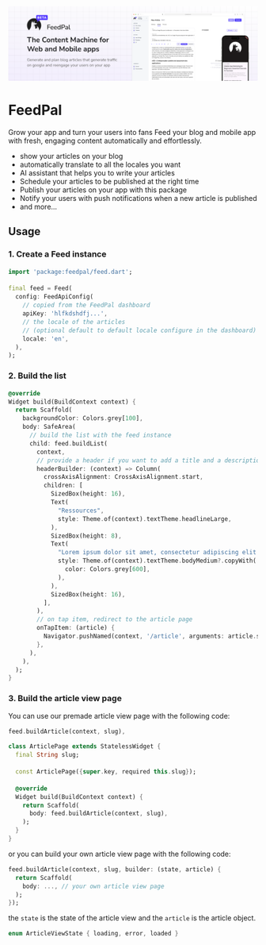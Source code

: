![FeedPal](https://github.com/Apparence-io/FeedPal/raw/master/docs/imgs/header.png)

# FeedPal

Grow your app and turn your users into fans Feed your blog and mobile app with
fresh, engaging content automatically and effortlessly.

- show your articles on your blog
- automatically translate to all the locales you want
- AI assistant that helps you to write your articles
- Schedule your articles to be published at the right time
- Publish your articles on your app with this package
- Notify your users with push notifications when a new article is published
- and more...

## Usage

### 1. Create a Feed instance

```dart
import 'package:feedpal/feed.dart';

final feed = Feed(
  config: FeedApiConfig(
    // copied from the FeedPal dashboard
    apiKey: 'hlfkdshdfj...', 
    // the locale of the articles
    // (optional default to default locale configure in the dashboard)
    locale: 'en', 
  ),
);
```

### 2. Build the list

```dart
@override
Widget build(BuildContext context) {
  return Scaffold(
    backgroundColor: Colors.grey[100],
    body: SafeArea(
      // build the list with the feed instance
      child: feed.buildList(
        context,
        // provide a header if you want to add a title and a description
        headerBuilder: (context) => Column(
          crossAxisAlignment: CrossAxisAlignment.start,
          children: [
            SizedBox(height: 16),
            Text(
              "Ressources", 
              style: Theme.of(context).textTheme.headlineLarge,
            ),
            SizedBox(height: 8),
            Text(
              "Lorem ipsum dolor sit amet, consectetur adipiscing elit. Sed do eiusmod tempor incididunt ut labore et dolore magna aliqua.", 
              style: Theme.of(context).textTheme.bodyMedium?.copyWith(
                color: Colors.grey[600],
              ),
            ),
            SizedBox(height: 16),
          ],
        ),
        // on tap item, redirect to the article page
        onTapItem: (article) {
          Navigator.pushNamed(context, '/article', arguments: article.slug);
        },
      ),
    ),
  );
}
```

### 3. Build the article view page

You can use our premade article view page with the following code:

```dart
feed.buildArticle(context, slug),
```

```dart
class ArticlePage extends StatelessWidget {
  final String slug;

  const ArticlePage({super.key, required this.slug});

  @override
  Widget build(BuildContext context) {
    return Scaffold(
      body: feed.buildArticle(context, slug),
    );
  }
}
```

or you can build your own article view page with the following code:

```dart
feed.buildArticle(context, slug, builder: (state, article) {
  return Scaffold(
    body: ..., // your own article view page
  );
});
```

the `state` is the state of the article view and the `article` is the article
object.

```dart
enum ArticleViewState { loading, error, loaded }
```
